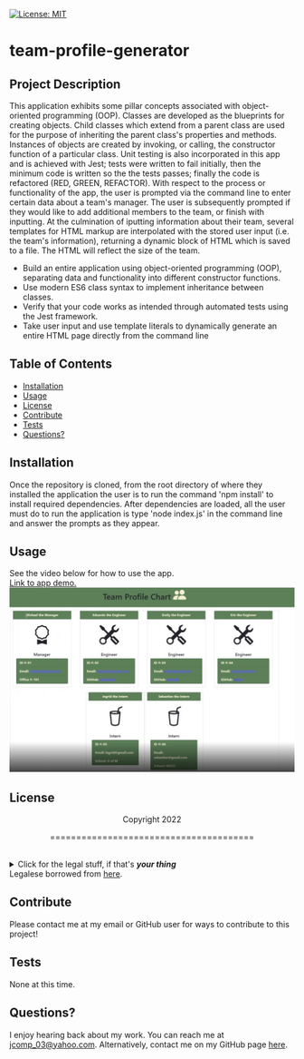 [![License: MIT](https://img.shields.io/badge/License-MIT-yellow.svg)](https://opensource.org/licenses/MIT)
  # team-profile-generator
  ## Project Description
  This application exhibits some pillar concepts associated with object-oriented programming (OOP). Classes are developed as the blueprints for creating objects. Child classes which extend from a parent class are used for the purpose of inheriting the parent class's properties and methods. Instances of objects are created by invoking, or calling, the constructor function of a particular class. Unit testing is also incorporated in this app and is achieved with Jest; tests were written to fail initially, then the minimum code is written so the the tests passes; finally the code is refactored (RED, GREEN, REFACTOR). With respect to the process or functionality of the app, the user is prompted via the command line to enter certain data about a team's manager. The user is subsequently prompted if they would like to add additional members to the team, or finish with inputting. At the culmination of iputting information about their team, several templates for HTML markup are interpolated with the stored user input (i.e. the team's information), returning a dynamic block of HTML which is saved to a file. The HTML will reflect the size of the team. 
  - Build an entire application using object-oriented programming (OOP), separating data and functionality into different constructor functions.
  - Use modern ES6 class syntax to implement inheritance between classes.
  - Verify that your code works as intended through automated tests using the Jest framework.
  - Take user input and use template literals to dynamically generate an entire HTML page directly from the command line
  ## Table of Contents
  * [Installation](#installation)
  * [Usage](#usage)
  * [License](#license)
  * [Contribute](#contributions)
  * [Tests](#tests)
  * [Questions?](#questions)
  ## Installation
  Once the repository is cloned, from the root directory of where they installed the application the user is to run the command 'npm install' to install required dependencies. After dependencies are loaded, all the user must do to run the application is type 'node index.js' in the command line and answer the prompts as they appear.
  ## Usage
  See the video below for how to use the app.<br>
  [Link to app demo.](https://drive.google.com/file/d/1oJ8KAf-V__3b6Mk8wzr1mYCNFmzB4nyN/view)
  ![Snapshot of the HTML markup created after inputting team information.](/assets/images/pic-team-profile-generator.JPG)
  ## License
  <p align="center">Copyright 2022</p>
    <p align="center">=======================================</p><br>
    <details>
    <summary>Click for the legal stuff, if that's <em><strong>your thing</strong></em></summary>
    Copyright <YEAR> James Compagnoni

Permission is hereby granted, free of charge, to any person obtaining a copy of this software and associated documentation files (the "Software"), to deal in the Software without restriction, including without limitation the rights to use, copy, modify, merge, publish, distribute, sublicense, and/or sell copies of the Software, and to permit persons to whom the Software is furnished to do so, subject to the following conditions:

The above copyright notice and this permission notice shall be included in all copies or substantial portions of the Software.

THE SOFTWARE IS PROVIDED "AS IS", WITHOUT WARRANTY OF ANY KIND, EXPRESS OR IMPLIED, INCLUDING BUT NOT LIMITED TO THE WARRANTIES OF MERCHANTABILITY, FITNESS FOR A PARTICULAR PURPOSE AND NONINFRINGEMENT. IN NO EVENT SHALL THE AUTHORS OR COPYRIGHT HOLDERS BE LIABLE FOR ANY CLAIM, DAMAGES OR OTHER LIABILITY, WHETHER IN AN ACTION OF CONTRACT, TORT OR OTHERWISE, ARISING FROM, OUT OF OR IN CONNECTION WITH THE SOFTWARE OR THE USE OR OTHER DEALINGS IN THE SOFTWARE
    </details>
  Legalese borrowed from <a href="https://opensource.org/licenses/MIT" target="_blank">here</a>.

  ## Contribute
  Please contact me at my email or GitHub user for ways to contribute to this project!

  ## Tests
  None at this time.

  ## Questions?
  I enjoy hearing back about my work. You can reach me at jcomp_03@yahoo.com.
  Alternatively, contact me on my GitHub page <a href="https://github.com/jcomp-03">here</a>.
